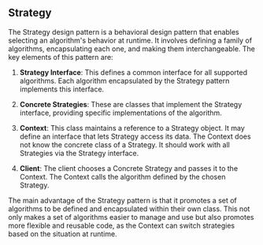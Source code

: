 ## Strategy

The Strategy design pattern is a behavioral design pattern that enables selecting an algorithm's behavior at runtime. It involves defining a family of algorithms, encapsulating each one, and making them interchangeable. The key elements of this pattern are:

1. **Strategy Interface**: This defines a common interface for all supported algorithms. Each algorithm encapsulated by the Strategy pattern implements this interface.

2. **Concrete Strategies**: These are classes that implement the Strategy interface, providing specific implementations of the algorithm.

3. **Context**: This class maintains a reference to a Strategy object. It may define an interface that lets Strategy access its data. The Context does not know the concrete class of a Strategy. It should work with all Strategies via the Strategy interface.

4. **Client**: The client chooses a Concrete Strategy and passes it to the Context. The Context calls the algorithm defined by the chosen Strategy.

The main advantage of the Strategy pattern is that it promotes a set of algorithms to be defined and encapsulated within their own class. This not only makes a set of algorithms easier to manage and use but also promotes more flexible and reusable code, as the Context can switch strategies based on the situation at runtime.